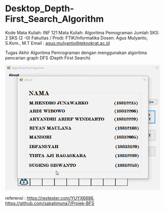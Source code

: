 # Desktop_Depth-First_Search_Algorithm

Kode Mata Kuliah: INF 121 
Mata Kuliah: Algoritma Pemograman 
Jumlah SKS: 2 SKS (2 -0) 
Fakultas / Prodi: FTIK/Informatika 
Dosen: Agus Mulyanto, S.Kom., M.T 
Email : agus.mulyanto@teknokrat.ac.id

Tugas Akhir Algoritma Pemrograman dengan menggunakan algoritma pencarian graph DFS (Depth First Search)
 
 <p align="center"><img src="TugasAkhir_alpro_DFS.gif"></p>
 
 referensi :  https://rextester.com/YUYX6886, https://github.com/sakatimuna7/Projek-BFS
 
 
 
